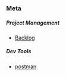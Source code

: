 ### Meta

##### Project Management
- [Backlog](https://trello.com/b/5hr86vo6/lifelog)

##### Dev Tools

- [postman](https://go.postman.co/workspace/My-Workspace~2752171f-20fe-48d1-8273-fe338eb855ac/collection/10305800-8577b746-1f7e-4579-b919-0f045b619742?action=share&creator=10305800)


